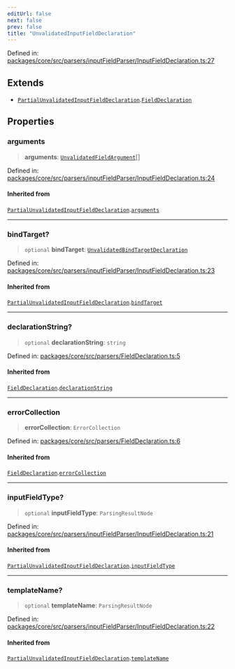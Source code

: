 ```yaml
---
editUrl: false
next: false
prev: false
title: "UnvalidatedInputFieldDeclaration"
---
```


Defined in: [packages/core/src/parsers/inputFieldParser/InputFieldDeclaration.ts:27](https://github.com/mProjectsCode/obsidian-meta-bind-plugin/blob/563ae7213e1de72cfcc12505f0ad569434535dc5/packages/core/src/parsers/inputFieldParser/InputFieldDeclaration.ts#L27)

## Extends

- [`PartialUnvalidatedInputFieldDeclaration`](/obsidian-meta-bind-plugin-docs/api/interfaces/partialunvalidatedinputfielddeclaration/).[`FieldDeclaration`](/obsidian-meta-bind-plugin-docs/api/interfaces/fielddeclaration/)

## Properties

### arguments

> **arguments**: [`UnvalidatedFieldArgument`](/obsidian-meta-bind-plugin-docs/api/interfaces/unvalidatedfieldargument/)[]

Defined in: [packages/core/src/parsers/inputFieldParser/InputFieldDeclaration.ts:24](https://github.com/mProjectsCode/obsidian-meta-bind-plugin/blob/563ae7213e1de72cfcc12505f0ad569434535dc5/packages/core/src/parsers/inputFieldParser/InputFieldDeclaration.ts#L24)

#### Inherited from

[`PartialUnvalidatedInputFieldDeclaration`](/obsidian-meta-bind-plugin-docs/api/interfaces/partialunvalidatedinputfielddeclaration/).[`arguments`](/obsidian-meta-bind-plugin-docs/api/interfaces/partialunvalidatedinputfielddeclaration/#arguments)

***

### bindTarget?

> `optional` **bindTarget**: [`UnvalidatedBindTargetDeclaration`](/obsidian-meta-bind-plugin-docs/api/interfaces/unvalidatedbindtargetdeclaration/)

Defined in: [packages/core/src/parsers/inputFieldParser/InputFieldDeclaration.ts:23](https://github.com/mProjectsCode/obsidian-meta-bind-plugin/blob/563ae7213e1de72cfcc12505f0ad569434535dc5/packages/core/src/parsers/inputFieldParser/InputFieldDeclaration.ts#L23)

#### Inherited from

[`PartialUnvalidatedInputFieldDeclaration`](/obsidian-meta-bind-plugin-docs/api/interfaces/partialunvalidatedinputfielddeclaration/).[`bindTarget`](/obsidian-meta-bind-plugin-docs/api/interfaces/partialunvalidatedinputfielddeclaration/#bindtarget)

***

### declarationString?

> `optional` **declarationString**: `string`

Defined in: [packages/core/src/parsers/FieldDeclaration.ts:5](https://github.com/mProjectsCode/obsidian-meta-bind-plugin/blob/563ae7213e1de72cfcc12505f0ad569434535dc5/packages/core/src/parsers/FieldDeclaration.ts#L5)

#### Inherited from

[`FieldDeclaration`](/obsidian-meta-bind-plugin-docs/api/interfaces/fielddeclaration/).[`declarationString`](/obsidian-meta-bind-plugin-docs/api/interfaces/fielddeclaration/#declarationstring)

***

### errorCollection

> **errorCollection**: `ErrorCollection`

Defined in: [packages/core/src/parsers/FieldDeclaration.ts:6](https://github.com/mProjectsCode/obsidian-meta-bind-plugin/blob/563ae7213e1de72cfcc12505f0ad569434535dc5/packages/core/src/parsers/FieldDeclaration.ts#L6)

#### Inherited from

[`FieldDeclaration`](/obsidian-meta-bind-plugin-docs/api/interfaces/fielddeclaration/).[`errorCollection`](/obsidian-meta-bind-plugin-docs/api/interfaces/fielddeclaration/#errorcollection)

***

### inputFieldType?

> `optional` **inputFieldType**: `ParsingResultNode`

Defined in: [packages/core/src/parsers/inputFieldParser/InputFieldDeclaration.ts:21](https://github.com/mProjectsCode/obsidian-meta-bind-plugin/blob/563ae7213e1de72cfcc12505f0ad569434535dc5/packages/core/src/parsers/inputFieldParser/InputFieldDeclaration.ts#L21)

#### Inherited from

[`PartialUnvalidatedInputFieldDeclaration`](/obsidian-meta-bind-plugin-docs/api/interfaces/partialunvalidatedinputfielddeclaration/).[`inputFieldType`](/obsidian-meta-bind-plugin-docs/api/interfaces/partialunvalidatedinputfielddeclaration/#inputfieldtype)

***

### templateName?

> `optional` **templateName**: `ParsingResultNode`

Defined in: [packages/core/src/parsers/inputFieldParser/InputFieldDeclaration.ts:22](https://github.com/mProjectsCode/obsidian-meta-bind-plugin/blob/563ae7213e1de72cfcc12505f0ad569434535dc5/packages/core/src/parsers/inputFieldParser/InputFieldDeclaration.ts#L22)

#### Inherited from

[`PartialUnvalidatedInputFieldDeclaration`](/obsidian-meta-bind-plugin-docs/api/interfaces/partialunvalidatedinputfielddeclaration/).[`templateName`](/obsidian-meta-bind-plugin-docs/api/interfaces/partialunvalidatedinputfielddeclaration/#templatename)
